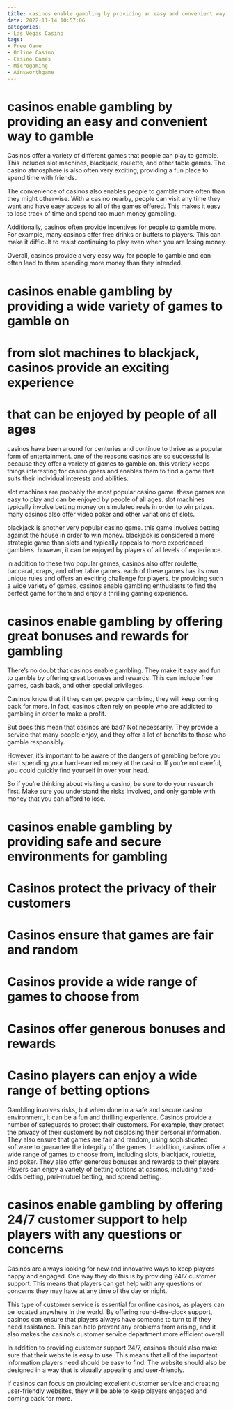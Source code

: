 ```yaml
---
title: casinos enable gambling by providing an easy and convenient way to gamble
date: 2022-11-14 10:57:06
categories:
- Las Vegas Casino
tags:
- Free Game
- Online Casino
- Casino Games
- Microgaming
- Ainsworthgame
---
```



#  casinos enable gambling by providing an easy and convenient way to gamble

Casinos offer a variety of different games that people can play to gamble. This includes slot machines, blackjack, roulette, and other table games. The casino atmosphere is also often very exciting, providing a fun place to spend time with friends.

The convenience of casinos also enables people to gamble more often than they might otherwise. With a casino nearby, people can visit any time they want and have easy access to all of the games offered. This makes it easy to lose track of time and spend too much money gambling.

Additionally, casinos often provide incentives for people to gamble more. For example, many casinos offer free drinks or buffets to players. This can make it difficult to resist continuing to play even when you are losing money.

Overall, casinos provide a very easy way for people to gamble and can often lead to them spending more money than they intended.

#  casinos enable gambling by providing a wide variety of games to gamble on

# from slot machines to blackjack, casinos provide an exciting experience

# that can be enjoyed by people of all ages

casinos have been around for centuries and continue to thrive as a popular form of entertainment. one of the reasons casinos are so successful is because they offer a variety of games to gamble on. this variety keeps things interesting for casino goers and enables them to find a game that suits their individual interests and abilities.

slot machines are probably the most popular casino game. these games are easy to play and can be enjoyed by people of all ages. slot machines typically involve betting money on simulated reels in order to win prizes. many casinos also offer video poker and other variations of slots.

blackjack is another very popular casino game. this game involves betting against the house in order to win money. blackjack is considered a more strategic game than slots and typically appeals to more experienced gamblers. however, it can be enjoyed by players of all levels of experience.

in addition to these two popular games, casinos also offer roulette, baccarat, craps, and other table games. each of these games has its own unique rules and offers an exciting challenge for players. by providing such a wide variety of games, casinos enable gambling enthusiasts to find the perfect game for them and enjoy a thrilling gaming experience.

#  casinos enable gambling by offering great bonuses and rewards for gambling

There’s no doubt that casinos enable gambling. They make it easy and fun to gamble by offering great bonuses and rewards. This can include free games, cash back, and other special privileges.

Casinos know that if they can get people gambling, they will keep coming back for more. In fact, casinos often rely on people who are addicted to gambling in order to make a profit.

But does this mean that casinos are bad? Not necessarily. They provide a service that many people enjoy, and they offer a lot of benefits to those who gamble responsibly.

However, it’s important to be aware of the dangers of gambling before you start spending your hard-earned money at the casino. If you’re not careful, you could quickly find yourself in over your head.

So if you’re thinking about visiting a casino, be sure to do your research first. Make sure you understand the risks involved, and only gamble with money that you can afford to lose.

#  casinos enable gambling by providing safe and secure environments for gambling

# Casinos protect the privacy of their customers

# Casinos ensure that games are fair and random

# Casinos provide a wide range of games to choose from

# Casinos offer generous bonuses and rewards

# Casino players can enjoy a wide range of betting options

Gambling involves risks, but when done in a safe and secure casino environment, it can be a fun and thrilling experience. Casinos provide a number of safeguards to protect their customers. For example, they protect the privacy of their customers by not disclosing their personal information. They also ensure that games are fair and random, using sophisticated software to guarantee the integrity of the games. In addition, casinos offer a wide range of games to choose from, including slots, blackjack, roulette, and poker. They also offer generous bonuses and rewards to their players. Players can enjoy a variety of betting options at casinos, including fixed-odds betting, pari-mutuel betting, and spread betting.

#  casinos enable gambling by offering 24/7 customer support to help players with any questions or concerns

Casinos are always looking for new and innovative ways to keep players happy and engaged. One way they do this is by providing 24/7 customer support. This means that players can get help with any questions or concerns they may have at any time of the day or night.

This type of customer service is essential for online casinos, as players can be located anywhere in the world. By offering round-the-clock support, casinos can ensure that players always have someone to turn to if they need assistance. This can help prevent any problems from arising, and it also makes the casino’s customer service department more efficient overall.

In addition to providing customer support 24/7, casinos should also make sure that their website is easy to use. This means that all of the important information players need should be easy to find. The website should also be designed in a way that is visually appealing and user-friendly.

If casinos can focus on providing excellent customer service and creating user-friendly websites, they will be able to keep players engaged and coming back for more.